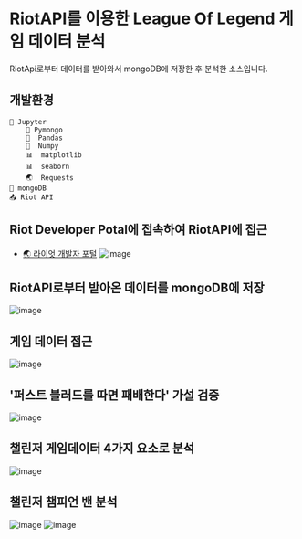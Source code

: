 # RiotAPI를 이용한 League Of Legend 게임 데이터 분석
RiotApi로부터 데이터를 받아와서 mongoDB에 저장한 후 분석한 소스입니다.

## 개발환경

```
🔶 Jupyter
    🍃 Pymongo
    🐼  Pandas
    🧮  Numpy
    📊  matplotlib
    📊  seaborn
    🌏  Requests
🍃 mongoDB
📤 Riot API
```

## Riot Developer Potal에 접속하여 RiotAPI에 접근
* [:earth_asia: 라이엇 개발자 포털](https://developer.riotgames.com/)
![image](https://user-images.githubusercontent.com/74235867/115826093-59ba1c80-a445-11eb-813b-3c37f40fb274.png)

## RiotAPI로부터 받아온 데이터를 mongoDB에 저장
![image](https://user-images.githubusercontent.com/74235867/115830595-7d806100-a44b-11eb-8e66-5f375fd87ce8.png)

## 게임 데이터 접근
![image](https://user-images.githubusercontent.com/74235867/115831289-5bd3a980-a44c-11eb-8ad9-9e6e2bc5a21b.png)

## '퍼스트 블러드를 따면 패배한다' 가설 검증
![image](https://user-images.githubusercontent.com/74235867/115831716-f03e0c00-a44c-11eb-9471-3ca9e41a1520.png)

## 챌린저 게임데이터 4가지 요소로 분석
![image](https://user-images.githubusercontent.com/74235867/115831842-1663ac00-a44d-11eb-89a3-988d3ef2b142.png)

## 챌린저 챔피언 밴 분석
![image](https://user-images.githubusercontent.com/74235867/115831941-37c49800-a44d-11eb-9720-5f1cd0e8b860.png)
![image](https://user-images.githubusercontent.com/74235867/115831967-414e0000-a44d-11eb-8536-5c782d2f4c06.png)

